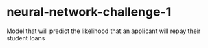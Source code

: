 # neural-network-challenge-1

Model that will predict the likelihood that an applicant will repay their student loans
